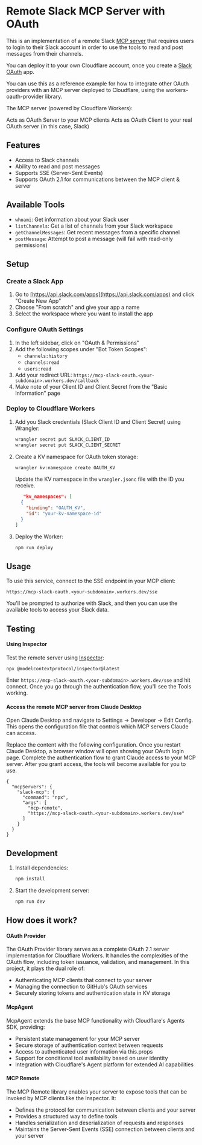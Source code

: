 # Remote Slack MCP Server with OAuth

This is an implementation of a remote Slack [MCP server](https://modelcontextprotocol.io/introduction) that requires users to login to their Slack account in order to use the tools to read and post messages from their channels. 

You can deploy it to your own Cloudflare account, once you create a [Slack OAuth](https://api.slack.com/authentication/oauth-v2) app.

You can use this as a reference example for how to integrate other OAuth providers with an MCP server deployed to Cloudflare, using the workers-oauth-provider library.

The MCP server (powered by Cloudflare Workers):

Acts as OAuth Server to your MCP clients
Acts as OAuth Client to your real OAuth server (in this case, Slack)

## Features

- Access to Slack channels
- Ability to read and post messages
- Supports SSE (Server-Sent Events)
- Supports OAuth 2.1 for communications between the MCP client & server

## Available Tools

- `whoami`: Get information about your Slack user
- `listChannels`: Get a list of channels from your Slack workspace
- `getChannelMessages`: Get recent messages from a specific channel
- `postMessage`: Attempt to post a message (will fail with read-only permissions)

## Setup

### Create a Slack App

1. Go to [https://api.slack.com/apps](https://api.slack.com/apps) and click "Create New App"
2. Choose "From scratch" and give your app a name
3. Select the workspace where you want to install the app

### Configure OAuth Settings

1. In the left sidebar, click on "OAuth & Permissions"
2. Add the following scopes under "Bot Token Scopes":
   - `channels:history`
   - `channels:read`
   - `users:read`
3. Add your redirect URL: `https://mcp-slack-oauth.<your-subdomain>.workers.dev/callback`
4. Make note of your Client ID and Client Secret from the "Basic Information" page

### Deploy to Cloudflare Workers

1. Add you Slack credentials (Slack Client ID and Client Secret) using Wrangler:
   ```bash
   wrangler secret put SLACK_CLIENT_ID
   wrangler secret put SLACK_CLIENT_SECRET
   ```

2. Create a KV namespace for OAuth token storage:
   ```bash
   wrangler kv:namespace create OAUTH_KV
   ```

   Update the KV namespace in the `wrangler.jsonc` file with the ID you receive. 

   ```json
      "kv_namespaces": [
     {
       "binding": "OAUTH_KV",
       "id": "your-kv-namespace-id"
     }
   ]
   ```

3. Deploy the Worker:
   ```bash
   npm run deploy
   ```

## Usage

To use this service, connect to the SSE endpoint in your MCP client:

```
https://mcp-slack-oauth.<your-subdomain>.workers.dev/sse
```

You'll be prompted to authorize with Slack, and then you can use the available tools to access your Slack data.

## Testing

#### Using Inspector
Test the remote server using [Inspector](https://modelcontextprotocol.io/docs/tools/inspector): 

```
npx @modelcontextprotocol/inspector@latest
```
Enter `https://mcp-slack-oauth.<your-subdomain>.workers.dev/sse` and hit connect. Once you go through the authentication flow, you'll see the Tools working. 

#### Access the remote MCP server from Claude Desktop

Open Claude Desktop and navigate to Settings -> Developer -> Edit Config. This opens the configuration file that controls which MCP servers Claude can access.

Replace the content with the following configuration. Once you restart Claude Desktop, a browser window will open showing your OAuth login page. Complete the authentication flow to grant Claude access to your MCP server. After you grant access, the tools will become available for you to use. 

```
{
  "mcpServers": {
    "slack-mcp": {
      "command": "npx",
      "args": [
        "mcp-remote",
        "https://mcp-slack-oauth.<your-subdomain>.workers.dev/sse"
      ]
    }
  }
}
```

## Development

1. Install dependencies:
   ```bash
   npm install
   ```

2. Start the development server:
   ```bash
   npm run dev
   ```

## How does it work? 

#### OAuth Provider
The OAuth Provider library serves as a complete OAuth 2.1 server implementation for Cloudflare Workers. It handles the complexities of the OAuth flow, including token issuance, validation, and management. In this project, it plays the dual role of:
- Authenticating MCP clients that connect to your server
- Managing the connection to GitHub's OAuth services
- Securely storing tokens and authentication state in KV storage

#### McpAgent
McpAgent extends the base MCP functionality with Cloudflare's Agents SDK, providing:
- Persistent state management for your MCP server
- Secure storage of authentication context between requests
- Access to authenticated user information via this.props
- Support for conditional tool availability based on user identity
- Integration with Cloudflare's Agent platform for extended AI capabilities

#### MCP Remote
The MCP Remote library enables your server to expose tools that can be invoked by MCP clients like the Inspector. It:
- Defines the protocol for communication between clients and your server
- Provides a structured way to define tools
- Handles serialization and deserialization of requests and responses
- Maintains the Server-Sent Events (SSE) connection between clients and your server
